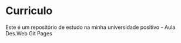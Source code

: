# Curriculo
Este é um repositório de estudo na minha universidade positivo - Aula Des.Web Git Pages
